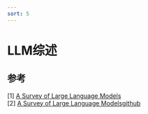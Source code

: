 ```yaml
---
sort: 5
---
```


# LLM综述



## 参考 
[1] [A Survey of Large Language Models](https://arxiv.org/abs/2303.18223)  
[2] [A Survey of Large Language Modelsgithub](https://github.com/RUCAIBox/LLMSurvey/tree/main)